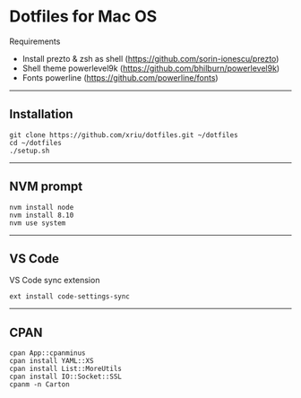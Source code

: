 # Dotfiles for Mac OS

Requirements

- Install prezto & zsh as shell (https://github.com/sorin-ionescu/prezto)
- Shell theme powerlevel9k (https://github.com/bhilburn/powerlevel9k)
- Fonts powerline (https://github.com/powerline/fonts)

***

## Installation

```
git clone https://github.com/xriu/dotfiles.git ~/dotfiles
cd ~/dotfiles
./setup.sh
```

***

## NVM prompt

```
nvm install node
nvm install 8.10
nvm use system
```

***

## VS Code

VS Code sync extension
```
ext install code-settings-sync
```

***

## CPAN

```
cpan App::cpanminus
cpan install YAML::XS
cpan install List::MoreUtils
cpan install IO::Socket::SSL
cpanm -n Carton
```
